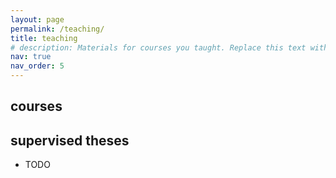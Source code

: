 ```yaml
---
layout: page
permalink: /teaching/
title: teaching
# description: Materials for courses you taught. Replace this text with your description.
nav: true
nav_order: 5
---
```


## courses

## supervised theses
- TODO
